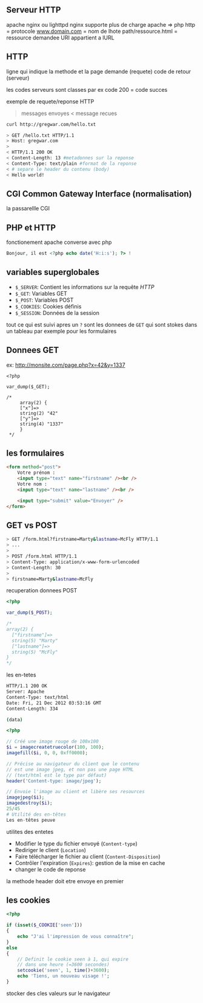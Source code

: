 ## Serveur HTTP

apache nginx ou lighttpd
nginx supporte plus de charge
apache => php
http = protocole
www.domain.com = nom de lhote
path/ressource.html = ressource demandee
URI appartient a lURL

## HTTP

ligne qui indique la methode et la page demande (requete)
code de retour (serveur)

les codes serveurs sont classes par ex code 200 = code succes

exemple de requete/reponse HTTP

> messages envoyes
> < message recues

```bash
curl http://gregwar.com/hello.txt

> GET /hello.txt HTTP/1.1
> Host: gregwar.com
>
< HTTP/1.1 200 OK
< Content-Length: 13 #metadonnes sur la reponse
< Content-Type: text/plain #format de la reponse
< # separe le header du contenu (body)
< Hello world!
```

## CGI Common Gateway Interface (normalisation)

la passarellle CGI

## PHP et HTTP

fonctionement
apache converse avec php

```php
Bonjour, il est <?php echo date('H:i:s'); ?> !
```

## variables superglobales

- `$_SERVER`: Contient les informations sur la requête _HTTP_
- `$_GET`: Variables GET
- `$_POST`: Variables POST
- `$_COOKIES`: Cookies définis
- `$_SESSION`: Données de la session

tout ce qui est suivi apres un `?` sont les donnees de `GET` qui sont stokes dans un tableau
par exemple pour les formulaires

## Donnees GET

ex: http://monsite.com/page.php?x=42&y=1337

```
<?php

var_dump($_GET);

/*
	 array(2) {
	 ["x"]=>
	 string(2) "42"
	 ["y"]=>
	 string(4) "1337"
	 }
 */
```

## les formulaires

```html
<form method="post">
    Votre prénom :
    <input type="text" name="firstname" /><br />
    Votre nom :
    <input type="text" name="lastname" /><br />

    <input type="submit" value="Envoyer" />
</form>
```

## GET vs POST

```bash
> GET /form.html?firstname=Marty&lastname=McFly HTTP/1.1
> ...
>
> POST /form.html HTTP/1.1
> Content-Type: application/x-www-form-urlencoded
> Content-Length: 30
>
> firstname=Marty&lastname=McFly
```

recuperation donnees POST

```php
<?php

var_dump($_POST);

/*
array(2) {
  ["firstname"]=>
  string(5) "Marty"
  ["lastname"]=>
  string(5) "McFly"
}
*/
```

les en-tetes

```bash
HTTP/1.1 200 OK
Server: Apache
Content-Type: text/html
Date: Fri, 21 Dec 2012 03:53:16 GMT
Content-Length: 334

(data)
```

```php
<?php

// Créé une image rouge de 100x100
$i = imagecreatetruecolor(100, 100);
imagefill($i, 0, 0, 0xff0000);

// Précise au navigateur du client que le contenu
// est une image jpeg, et non pas une page HTML
// (text/html est le type par défaut)
header('Content-type: image/jpeg');

// Envoie l'image au client et libère ses resources
imagejpeg($i);
imagedestroy($i);
25/45
# Utilité des en-têtes
Les en-têtes peuve
```

utilites des entetes

- Modifier le type du fichier envoyé (`Content-type`)
- Rediriger le client (`Location`)
- Faire télécharger le fichier au client (`Content-Disposition`)
- Contrôler l'expiration (`Expires`): gestion de la mise en cache
- changer le code de reponse

la methode header doit etre envoye en premier

## les cookies

```php
<?php

if (isset($_COOKIE['seen']))
{
    echo "J'ai l'impression de vous connaître";
}
else
{
    // Definit le cookie seen à 1, qui expire
    // dans une heure (=3600 secondes)
    setcookie('seen', 1, time()+3600);
    echo 'Tiens, un nouveau visage !';
}
```

stocker des cles valeurs sur le navigateur
